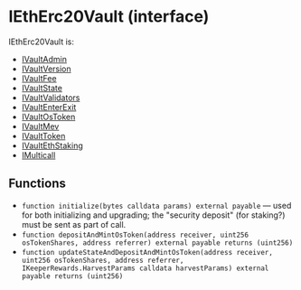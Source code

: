# IEthErc20Vault (interface)

IEthErc20Vault is:

* [IVaultAdmin](IVaultAdmin.sol.md)
* [IVaultVersion](IVaultVersion.sol.md)
* [IVaultFee](IVaultFee.sol.md)
* [IVaultState](IVaultState.sol.md)
* [IVaultValidators](IVaultValidators.sol.md)
* [IVaultEnterExit](IVaultEnterExit.sol.md)
* [IVaultOsToken](IVaultOsToken.sol.md)
* [IVaultMev](IVaultMev.sol.md)
* [IVaultToken](IVaultToken.sol.md)
* [IVaultEthStaking](IVaultEthStaking.sol.md)
* [IMulticall](IMulticall.sol.md)

## Functions

* `function initialize(bytes calldata params) external payable` — used for both initializing and upgrading; the "security deposit" (for staking?) must be sent as part of call.
* `function depositAndMintOsToken(address receiver, uint256 osTokenShares, address referrer) external payable returns (uint256)`
* `function updateStateAndDepositAndMintOsToken(address receiver, uint256 osTokenShares, address referrer, IKeeperRewards.HarvestParams calldata harvestParams) external payable returns (uint256)`
